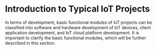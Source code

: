 # Introduction to Typical IoT Projects

In terms of development, basic functional modules of IoT projects can be classified into software and hardware development of IoT devices, client application development, and IoT cloud platform development. It is important to clarify the basic functional modules, which will be further described in this section.
